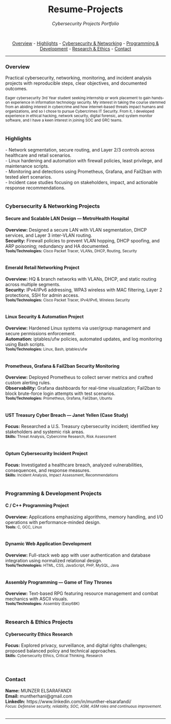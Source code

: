 

<h1 align="center">Resume-Projects</h1> <p align="center"><em>Cybersecurity Projects Portfolio</em></p><br> <p align="center"> <a href="#overview">Overview</a> - <a href="#highlights">Highlights</a> - <a href="#cybersecurity--networking-projects">Cybersecurity & Networking</a> - <a href="#programming--development-projects">Programming & Development</a> - <a href="#research--ethics-projects">Research & Ethics</a>  - <a href="#contact">Contact</a> </p> <hr> <h3 id="overview">Overview</h3> <span>Practical cybersecurity, networking, monitoring, and incident analysis projects with reproducible steps, clear objectives, and documented outcomes.</span><br> <small><br>Eager cybersecurity 3rd Year student seeking internship or work placement to gain hands-on experience in information technology security. My interest in taking the course stemmed from an abiding interest in cybercrime and how internet-based threats impact humans and organizations, and so I chose to pursue Cybercrimes IT Security. From it, I developed experience in ethical hacking, network security, digital forensic, and system monitor software, and I have a keen interest in joining SOC and GRC teams.</small><br><br> <h3 id="highlights">Highlights</h3> - Network segmentation, secure routing, and Layer 2/3 controls across healthcare and retail scenarios.<br> - Linux hardening and automation with firewall policies, least privilege, and maintenance scripts.<br> - Monitoring and detections using Prometheus, Grafana, and Fail2ban with tested alert scenarios.<br> - Incident case studies focusing on stakeholders, impact, and actionable response recommendations.<br><br> <h3 id="cybersecurity--networking-projects">Cybersecurity &amp; Networking Projects</h3> <h4>Secure and Scalable LAN Design — MetroHealth Hospital</h4> <span><strong>Overview:</strong> Designed a secure LAN with VLAN segmentation, DHCP services, and Layer 3 inter-VLAN routing.</span><br> <span><strong>Security:</strong> Firewall policies to prevent VLAN hopping, DHCP spoofing, and ARP poisoning; redundancy and HA documented.</span><br> <small><strong>Tools/Technologies:</strong> Cisco Packet Tracer, VLANs, DHCP, Routing, Security</small><br><br> <h4>Emerald Retail Networking Project</h4> <span><strong>Overview:</strong> HQ & branch networks with VLANs, DHCP, and static routing across multiple segments.</span><br> <span><strong>Security:</strong> IPv4/IPv6 addressing, WPA3 wireless with MAC filtering, Layer 2 protections, SSH for admin access.</span><br> <small><strong>Tools/Technologies:</strong> Cisco Packet Tracer, IPv4/IPv6, Wireless Security</small><br><br> <h4>Linux Security &amp; Automation Project</h4> <span><strong>Overview:</strong> Hardened Linux systems via user/group management and secure permissions enforcement.</span><br> <span><strong>Automation:</strong> iptables/ufw policies, automated updates, and log monitoring using Bash scripts.</span><br> <small><strong>Tools/Technologies:</strong> Linux, Bash, iptables/ufw</small><br><br> <h4>Prometheus, Grafana &amp; Fail2ban Security Monitoring</h4> <span><strong>Overview:</strong> Deployed Prometheus to collect server metrics and crafted custom alerting rules.</span><br> <span><strong>Observability:</strong> Grafana dashboards for real-time visualization; Fail2ban to block brute-force login attempts with test scenarios.</span><br> <small><strong>Tools/Technologies:</strong> Prometheus, Grafana, Fail2ban, Ubuntu</small><br><br> <h4>UST Treasury Cyber Breach — Janet Yellen (Case Study)</h4> <span><strong>Focus:</strong> Researched a U.S. Treasury cybersecurity incident; identified key stakeholders and systemic risk areas.</span><br> <small><strong>Skills:</strong> Threat Analysis, Cybercrime Research, Risk Assessment</small><br><br> <h4>Optum Cybersecurity Incident Project</h4> <span><strong>Focus:</strong> Investigated a healthcare breach, analyzed vulnerabilities, consequences, and response measures.</span><br> <small><strong>Skills:</strong> Incident Analysis, Impact Assessment, Recommendations</small><br><br> <h3 id="programming--development-projects">Programming &amp; Development Projects</h3> <h4>C / C++ Programming Project</h4> <span><strong>Overview:</strong> Applications emphasizing algorithms, memory handling, and I/O operations with performance-minded design.</span><br> <small><strong>Tools:</strong> C, GCC, Linux</small><br><br> <h4>Dynamic Web Application Development</h4> <span><strong>Overview:</strong> Full-stack web app with user authentication and database integration using normalized relational design.</span><br> <small><strong>Tools/Technologies:</strong> HTML, CSS, JavaScript, PHP, MySQL, Java</small><br><br> <h4>Assembly Programming — Game of Tiny Thrones</h4> <span><strong>Overview:</strong> Text-based RPG featuring resource management and combat mechanics with ASCII visuals.</span><br> <small><strong>Tools/Technologies:</strong> Assembly (Easy68K)</small><br><br> <h3 id="research--ethics-projects">Research &amp; Ethics Projects</h3> <h4>Cybersecurity Ethics Research</h4> <span><strong>Focus:</strong> Explored privacy, surveillance, and digital rights challenges; proposed balanced policy and technical approaches.</span><br> <small><strong>Skills:</strong> Cybersecurity Ethics, Critical Thinking, Research</small><br><br>  <br> <h3 id="contact">Contact</h3> <span><strong>Name:</strong> MUNZER ELSARAFANDI</span><br> <span><strong>Email:</strong> muntherhani@gmail.com</span><br> <span><strong>LinkedIn:</strong> https://www.linkedin.com/in/munther-elsarafandi/</span><br> <small><em>Focus: Defensive security, reliability, SOC, ASM, ASM roles and continuous improvement.</em></small><br><br> <hr> <small> 
